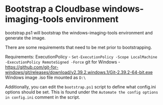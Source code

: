 # Bootstrap a Cloudbase windows-imaging-tools environment
bootstrap.ps1 will bootstrap the windows-imaging-tools environment and generate the image.

There are some requirements that need to be met prior to bootstrapping.

Requirements:
ExecutionPolicy - `Set-ExecutionPolicy -Scope LocalMachine -ExecutionPolicy RemoteSigned -Force`
git for Windows - https://github.com/git-for-windows/git/releases/download/v2.39.2.windows.1/Git-2.39.2-64-bit.exe
Windows image .iso file mounted as `D:\`


Additionally, you can edit the `bootstrap.ps1` script to define what config.ini options should be set.
This is found under the `Automate the config options in config.ini` comment in the script.

